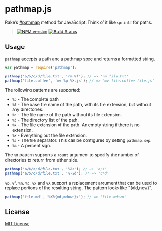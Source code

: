 # pathmap.js

Rake's [#pathmap](http://rake.rubyforge.org/classes/String.html#M000017) method
for JavaScript. Think of it like `sprintf` for paths.

> [![NPM version][npm-badge]][npm]
> [![Build Status][travis-badge]][travis-ci]

## Usage

`pathmap` accepts a path and a pathmap spec and returns a formatted string.

``` js
var pathmap = require('pathmap');

pathmap('a/b/c/d/file.txt', 'rm %f'); // => 'rm file.txt'
pathmap('file.coffee', 'mv %p %X.js'); // => 'mv file.coffee file.js'
```

The following patterns are supported:

- `%p` - The complete path.
- `%f` - The base file name of the path, with its file extension, but without any directories.
- `%n` - The file name of the path without its file extension.
- `%d` - The directory list of the path.
- `%x` - The file extension of the path. An empty string if there is no extension.
- `%X` - Everything but the file extension.
- `%s` - The file separator. This can be configured by setting `pathmap.sep`.
- `%%` - A percent sign.

The `%d` pattern supports a `count` argument to specify the number of directories to return from either side.

``` js
pathmap('a/b/c/d/file.txt', '%2d'); // => 'a/b'
pathmap('a/b/c/d/file.txt', '%-2d'); // => 'c/d'
```

`%p`, `%f`, `%n`, `%d`, `%x` and `%X` support a replacement argument that can be used to replace portions of the resulting string. The pattern looks like "{old,new}".

``` js
pathmap('file.md', '%X%{md,mdown}x'); // => 'file.mdown'
```

## License

[MIT License][LICENSE]

[npm]: http://badge.fury.io/js/pathmap
[npm-badge]: https://badge.fury.io/js/pathmap.svg
[travis-ci]: https://travis-ci.org/jeremyruppel/pathmap
[travis-badge]: https://travis-ci.org/jeremyruppel/pathmap.svg?branch=master
[LICENSE]: https://github.com/jeremyruppel/pathmap/blob/master/LICENSE
